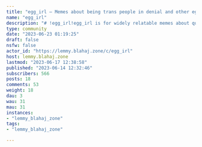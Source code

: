 ```yaml
---
title: "egg_irl — Memes about being trans people in denial and other eggy topics" 
name: "egg_irl"
description: "# !egg_irl!egg_irl is for widely relatable memes about questioning one's gender or being an egg (a trans person in denial) as well as other eggy topics.If you are looking for a place to discuss something specific to you or especially if you need help or are in crisis, we have communities and resources that can support you linked at the bottom of this sidebar.**General Rules:**1.  No bigotry.2.  No spam, bots, or vote farming.**Rules on Content:**3.  No reposts.4.  No personal-life posts, bingo cards, quizzes, selfies, trans/not trans lists, picrew, or non-memes.5.  No visible names or usernames.6.  Do not post or link to pornography.**Rules on Post Titles and Tags:**7.  Posts must be titled egg_irl.  An emoji or two is OK, but they have to be between egg and irl.8.  Posts that assume the viewer's gender and/or contain potentially triggering content must be spoilered and tagged at the beginning of the post title.  Example content-warning tags that you can copy include the following:    *   `[CW: Assumes Viewer is Transmasc]`    *   `[CW: Assumes Viewer is Transfem]`    *   `[CW: Assumes Viewer is Nonbinary]`    *   `[CW: Transphobia]`    *   `[CW: Violence]`    *   `[CW: Weapons/Firearms]`    *   `[CW: Disturbing Imagery]`9.  You may optionally include other tags, such as:    *   `[Transmasc Meme]`    *   `[Transfem Meme]`    *   `[Nonbinary Meme]`    *   `[Gender-Nonspecific Meme]`**Rules on Post Text:**10. If possible, include an image description for accessibility.11. Add sources for art.**Rules on Comments**12. If a post is tagged with a specific gender identity, keep the conversation centered on that identity.**Recommendations:**We strongly encourage you to include your pronouns in [your account bio](/settings) so that others know how to refer to you without misgendering you.  If you're questioning or unsure of your pronouns, that's totally cool—just say so.**Sibling Meme Communities***   [!traa](/c/traaaaaaannnnnnnnnns@lemmy.ca) (or search for [https://lemmy.ca/c/traaaaaaannnnnnnnnns](https://lemmy.ca/c/traaaaaaannnnnnnnnns) in [your instance](/search) if the link doesn't work)**Sibling Non-Meme Communities***   [!transgender](/c/transgender@lemmy.ml) (or search for [https://lemmy.ml/c/transgender](https://lemmy.ml/c/transgender) in [your instance](/search) if the link doesn't work)*   [!ftm (and transmasc)](/c/ftm@lemmy.blahaj.zone) (or search for [https://lemmy.blahaj.zone/c/ftm](https://lemmy.blahaj.zone/c/ftm) in [your instance](/search) if the link doesn't work)*   [!mtf (and transfem)](/c/mtf@lemmy.blahaj.zone) (or search for [https://lemmy.blahaj.zone/c/mtf](https://lemmy.blahaj.zone/c/mtf) in [your instance](/search) if the link doesn't work)*   [!nonbinary@lemmy.one](/c/nonbinary@lemmy.one) (or search for [https://lemmy.one/c/nonbinary](https://lemmy.one/c/nonbinary) in [your instance](/search) if the link doesn't work)*   [!lgbtq_plus@beehaw.org](/c/lgbtq_plus@beehaw.org) (or search for [https://beehaw.org/c/lgbtq_plus](https://beehaw.org/c/lgbtq_plus) in [your instance](/search) if the link doesn't work)*   [!lgbtq_plus@lemmy.blahaj.zone](/c/lgbtq_plus@lemmy.blahaj.zone) (or search for [https://lemmy.blahaj.zone/c/lgbtq_plus](https://lemmy.blahaj.zone/c/lgbtq_plus) in [your instance](/search) if the link doesn't work)**Community Resources:***   [The Trevor Project](https://www.thetrevorproject.org/) / [1-866-488-7386](tel:+18664887386) — A US-based crisis prevention and intervention hotline and community*   [TransLifeLine](https://translifeline.org/) / [1-877-565-8860](tel:+18775658860) — A US-based trans peer support hotline*   [The Gender Dysphoria Bible](https://genderdysphoria.fyi/en) — An in-depth explanation of the different types of gender dysphoria*   [Trans Resources](https://trans-resources.info/) — A directory of resources for trans, non-binary, and gender-non-conforming people*   [LGBTQ+ Healthcare Directory](https://lgbtqhealthcaredirectory.org/) — A directory of LGBTQ+ accepting Healthcare providers*   [Trans Resistance Network](https://transresistancenetwork.wordpress.com/) — A US-based mutual-aid organization to help trans people facing state violence and legal discrimination*   [TLDEF's Trans Health Project](https://transhealthproject.org/) — Advice about insurance claims for trans healthcare procedures*   [TransLifeLine's ID change Library](https://translifeline.org/resources/id-change-library/) — A *comprehensive* guide to changing your name on any US legal document"
type: community
date: "2023-06-23 01:19:25"
draft: false
nsfw: false
actor_id: "https://lemmy.blahaj.zone/c/egg_irl"
host: lemmy.blahaj.zone
lastmod: "2023-06-17 12:38:58"
published: "2023-06-14 12:32:46"
subscribers: 566
posts: 18
comments: 53
weight: 18
dau: 3
wau: 31
mau: 31
instances:
- "lemmy_blahaj_zone"
tags: 
- "lemmy_blahaj_zone"

---
```

